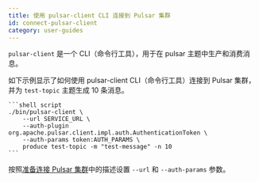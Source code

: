 ```yaml
---
title: 使用 pulsar-client CLI 连接到 Pulsar 集群
id: connect-pulsar-client
category: user-guides
---
```


`pulsar-client` 是一个 CLI（命令行工具），用于在 pulsar 主题中生产和消费消息。

如下示例显示了如何使用 pulsar-client CLI（命令行工具）连接到 Pulsar 集群，并为 `test-topic` 主题生成 10 条消息。

    ```shell script
    ./bin/pulsar-client \
        --url SERVICE_URL \
        --auth-plugin org.apache.pulsar.client.impl.auth.AuthenticationToken \
        --auth-params token:AUTH_PARAMS \
        produce test-topic -m "test-message" -n 10
    ```

按照[准备连接 Pulsar 集群](/user-guides/connect/connect-pulsar-cluster/connect-prepare.md)中的描述设置 `--url` 和 `--auth-params` 参数。
